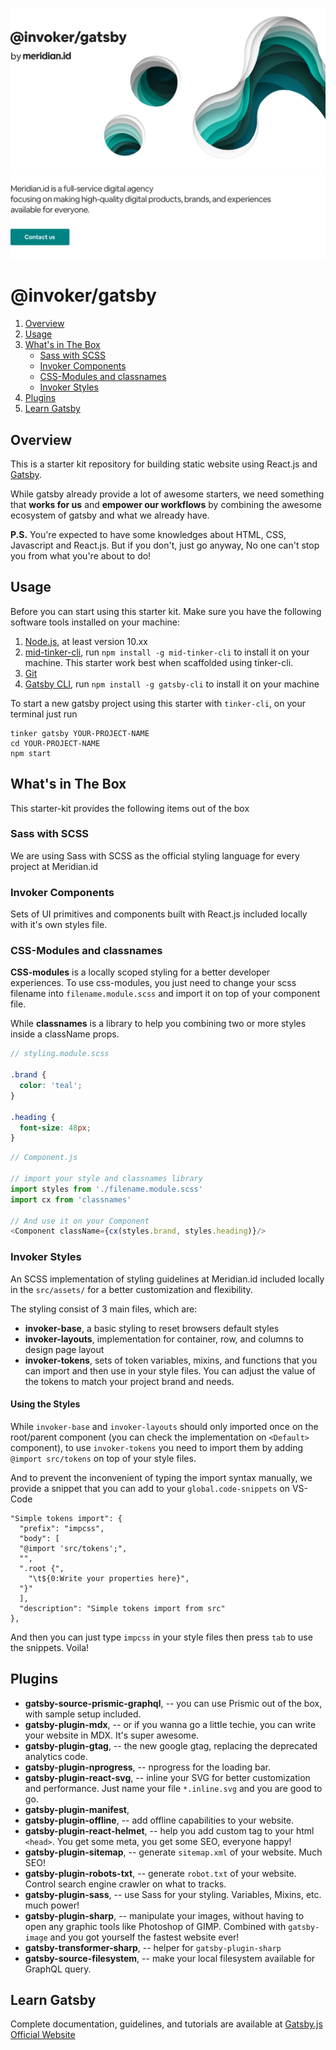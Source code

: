 ![alt text][cover-alt]
[![alt text][mission]](http://meridian.id)

# @invoker/gatsby

  1. [Overview](#overview)
  2. [Usage](#usage)
  3. [What's in The Box](#whats-in-the-box)
      - [Sass with SCSS](#sass-with-scss)
      - [Invoker Components](#invoker-components)
      - [CSS-Modules and classnames](#css-modules-and-classnames)
      - [Invoker Styles](#invoker-styles)
  4. [Plugins](#plugins)
  5. [Learn Gatsby](#learn-gatsby)

## Overview

This is a starter kit repository for building static website using React.js and [Gatsby](https://gatsbyjs.org).

While gatsby already provide a lot of awesome starters, we need something that **works for us** and **empower our workflows** by combining the awesome ecosystem of gatsby and what we already have.

**P.S.** You're expected to have some knowledges about HTML, CSS, Javascript and React.js. But if you don't, just go anyway, No one can't stop you from what you're about to do!

## Usage

Before you can start using this starter kit. Make sure you have the following software tools installed on your machine:

  1. [Node.js](https://nodejs.org), at least version 10.xx
  2. [mid-tinker-cli](https://github.com/meridianid/tinker-cli), run `npm install -g mid-tinker-cli` to install it on your machine. This starter work best when scaffolded using tinker-cli.
1. [Git](https://git-scm.com/)
2. [Gatsby CLI](https://www.gatsbyjs.org/tutorial/part-zero/#using-the-gatsby-cli), run `npm install -g gatsby-cli` to install it on your machine

To start a new gatsby project using this starter with `tinker-cli`, on your terminal just run

```shell
tinker gatsby YOUR-PROJECT-NAME
cd YOUR-PROJECT-NAME
npm start
```

## What's in The Box

This starter-kit provides the following items out of the box

### Sass with SCSS
We are using Sass with SCSS as the official styling language for every project at Meridian.id

### Invoker Components
Sets of UI primitives and components built with React.js included locally with it's own styles file.

### CSS-Modules and classnames
**CSS-modules** is a locally scoped styling for a better developer experiences. To use css-modules, you just need to change your scss filename into `filename.module.scss` and import it on top of your component file.

While **classnames** is a library to help you combining two or more styles inside a className props.

```scss
// styling.module.scss

.brand {
  color: 'teal';
}

.heading {
  font-size: 48px;
}

```

```javascript
// Component.js

// import your style and classnames library
import styles from './filename.module.scss'
import cx from 'classnames'

// And use it on your Component
<Component className={cx(styles.brand, styles.heading)}/>

```

### Invoker Styles
An SCSS implementation of styling guidelines at Meridian.id included locally in the `src/assets/` for a better customization and flexibility.

The styling consist of 3 main files, which are:
* **invoker-base**, a basic styling to reset browsers default styles
* **invoker-layouts**, implementation for container, row, and columns to design page layout
* **invoker-tokens**, sets of token variables, mixins, and functions that you can import and then use in your style files. You can adjust the value of the tokens to match your project brand and needs.

#### Using the Styles
While `invoker-base` and `invoker-layouts` should only imported once on the root/parent component (you can check the implementation on `<Default>` component), to use `invoker-tokens` you need to import them by adding `@import src/tokens` on top of your style files.

And to prevent the inconvenient of typing the import syntax manually, we provide a snippet that you can add to your `global.code-snippets` on VS-Code

```
"Simple tokens import": {
  "prefix": "impcss",
  "body": [
  "@import 'src/tokens';",
  "",
  ".root {",
    "\t${0:Write your properties here}",
  "}"
  ],
  "description": "Simple tokens import from src"
},
```

And then you can just type `impcss` in your style files then press `tab` to use the snippets. Voila!

## Plugins
* **gatsby-source-prismic-graphql**, -- you can use Prismic out of the box, with sample setup included.
* **gatsby-plugin-mdx**, -- or if you wanna go a little techie, you can write your website in MDX. It's super awesome.
* **gatsby-plugin-gtag**, -- the new google gtag, replacing the deprecated analytics code.
* **gatsby-plugin-nprogress**, -- nprogress for the loading bar.
* **gatsby-plugin-react-svg**, -- inline your SVG for better customization and performance. Just name your file `*.inline.svg` and you are good to go.
* **gatsby-plugin-manifest**,
* **gatsby-plugin-offline**, -- add offline capabilities to your website.
* **gatsby-plugin-react-helmet**, -- help you add custom tag to your html `<head>`. You get some meta, you get some SEO, everyone happy!
* **gatsby-plugin-sitemap**, -- generate `sitemap.xml` of your website. Much SEO!
* **gatsby-plugin-robots-txt**, -- generate `robot.txt` of your website. Control search engine crawler on what to tracks.
* **gatsby-plugin-sass**, -- use Sass for your styling. Variables, Mixins, etc. much power!
* **gatsby-plugin-sharp**, -- manipulate your images, without having to open any graphic tools like Photoshop of GIMP. Combined with `gatsby-image` and you got yourself the fastest website ever!
* **gatsby-transformer-sharp**, -- helper for `gatsby-plugin-sharp`
* **gatsby-source-filesystem**, -- make your local filesystem available for GraphQL query.

## Learn Gatsby

Complete documentation, guidelines, and tutorials are available at [Gatsby.js Official Website](https://www.gatsbyjs.org/)

[title]: https://raw.githubusercontent.com/meridianid/invoker-gatsby/master/docs/title.png "Building website 101"
[cover]: https://raw.githubusercontent.com/meridianid/invoker-gatsby/master/docs/cover.png "Building website 101"
[cover-alt]: https://raw.githubusercontent.com/meridianid/invoker-gatsby/master/docs/cover-alt.png "Building website 101"
[mission]: https://raw.githubusercontent.com/meridianid/invoker-gatsby/master/docs/mission.png "Meridian.id"